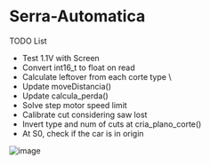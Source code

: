 # Serra-Automatica
TODO List
- Test 1.1V with Screen
- Convert int16_t to float on read
- Calculate leftover from each corte type \
- Update moveDistancia()  
- Update calcula_perda()
- Solve step motor speed limit
- Calibrate cut considering saw lost  
- Invert type and num of cuts at cria_plano_corte()
- At S0, check if the car is in origin

![image](https://user-images.githubusercontent.com/34447224/139560232-6584271e-4329-4b2e-8e64-4fdc730a68bc.png)

